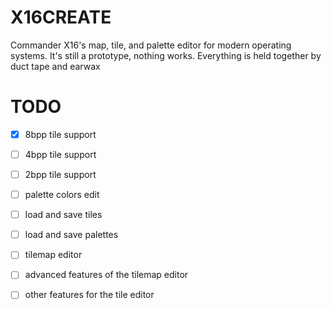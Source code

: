# X16CREATE

Commander X16's map, tile, and palette editor for modern operating systems. It's still a prototype, nothing works. Everything is held together by duct tape and earwax

# TODO
- [x] 8bpp tile support
- [ ] 4bpp tile support
- [ ] 2bpp tile support
- [ ] palette colors edit
- [ ] load and save tiles
- [ ] load and save palettes
- [ ] tilemap editor
- [ ] advanced features of the tilemap editor
- [ ] other features for the tile editor


